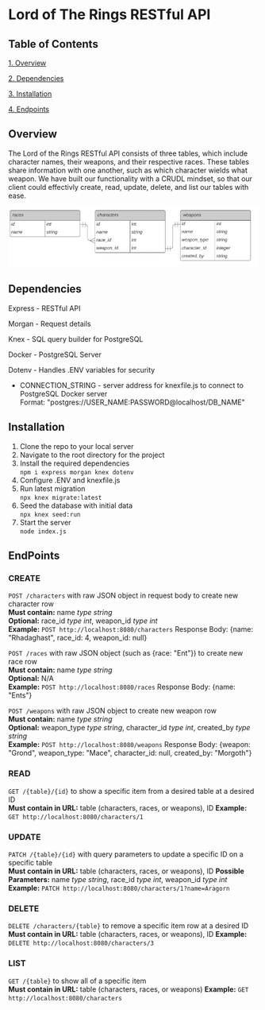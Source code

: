 # Lord of The Rings RESTful API

## Table of Contents

[1. Overview](#overview)

[2. Dependencies](#dependencies)

[3. Installation](#installation)

[4. Endpoints](#endpoints)


## Overview

The Lord of the Rings RESTful API consists of three tables, which include character names, their weapons, and their respective races. These tables share information with one another, such as which character wields what weapon. We have built our functionality with a CRUDL mindset, so that our client could effectivly create, read, update, delete, and list our tables with ease.   

![ERD Image](./erd_image.png)

## Dependencies 

Express - RESTful API

Morgan  - Request details

Knex    - SQL query builder for PostgreSQL

Docker  - PostgreSQL Server

Dotenv - Handles .ENV variables for security 
* CONNECTION_STRING - server address for knexfile.js to connect to PostgreSQL Docker server
<br> Format: "postgres://USER_NAME:PASSWORD@localhost/DB_NAME" 

## Installation

1. Clone the repo to your local server 
2. Navigate to the root directory for the project
3. Install the required dependencies 
<br> `npm i express morgan knex dotenv`
4. Configure .ENV and knexfile.js
5. Run latest migration 
<br> `npx knex migrate:latest`
6. Seed the database with initial data
<br> `npx knex seed:run`
7. Start the server 
<br> `node index.js`


## EndPoints

### CREATE

`POST /characters` with raw JSON object in request body to create new character row <br>
**Must contain:** name *type string* <br>
**Optional:** race_id *type int*, weapon_id *type int* <br>
**Example:** `POST http://localhost:8080/characters` Response Body: {name: "Rhadaghast", race_id: 4, weapon_id: null} <br>

`POST /races` with raw JSON object (such as {race: "Ent"}) to create new race row <br>
**Must contain:** name *type string* <br>
**Optional:** N/A <br>
**Example:** `POST http://localhost:8080/races` Response Body: {name: "Ents"} <br>

`POST /weapons` with raw JSON object to create new weapon row <br>
**Must contain:** name *type string* <br>
**Optional:** weapon_type *type string*, character_id *type int*, created_by *type string* <br>
**Example:** `POST http://localhost:8080/weapons` Response Body: {weapon: "Grond", weapon_type: "Mace", character_id: null, created_by: "Morgoth"} <br>


### READ

`GET /{table}/{id}` to show a specific item from a desired table at a desired ID <br>
**Must contain in URL:** table (characters, races, or weapons), ID
**Example:** `GET http://localhost:8080/characters/1` <br>

### UPDATE

`PATCH /{table}/{id}` with query parameters to update a specific ID on a specific table  <br>
**Must contain in URL:** table (characters, races, or weapons), ID
**Possible Parameters:** name *type string*, race_id *type int*, weapon_id *type int* <br>
**Example:** `PATCH http://localhost:8080/characters/1?name=Aragorn` <br>

### DELETE

`DELETE /characters/{table}` to remove a specific item row at a desired ID <br>
**Must contain in URL:** table (characters, races, or weapons), ID
**Example:** `DELETE http://localhost:8080/characters/3` <br>

### LIST

`GET /{table}` to show all of a specific item <br>
**Must contain in URL:** table (characters, races, or weapons)
**Example:** `GET http://localhost:8080/characters` <br>





